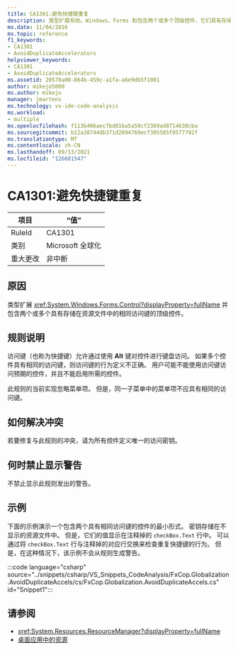 ```yaml
---
title: CA1301:避免快捷键重复
description: 类型扩展系统。Windows。Forms 和包含两个或多个顶级控件，它们具有存储在资源文件中的相同访问键。
ms.date: 11/04/2016
ms.topic: reference
f1_keywords:
- CA1301
- AvoidDuplicateAccelerators
helpviewer_keywords:
- CA1301
- AvoidDuplicateAccelerators
ms.assetid: 20570a00-864b-459c-a1fa-a6e9db5f1001
author: mikejo5000
ms.author: mikejo
manager: jmartens
ms.technology: vs-ide-code-analysis
ms.workload:
- multiple
ms.openlocfilehash: f113b466aec7bd81ba5a50cf2369ad8714630cba
ms.sourcegitcommit: b12a38744db371d2894769ecf305585f9577792f
ms.translationtype: MT
ms.contentlocale: zh-CN
ms.lasthandoff: 09/13/2021
ms.locfileid: "126601547"
---
```

# <a name="ca1301-avoid-duplicate-accelerators"></a>CA1301:避免快捷键重复

|项目|“值”|
|-|-|
|RuleId|CA1301|
|类别|Microsoft 全球化|
|重大更改|非中断|

## <a name="cause"></a>原因
类型扩展 <xref:System.Windows.Forms.Control?displayProperty=fullName> 并包含两个或多个具有存储在资源文件中的相同访问键的顶级控件。

## <a name="rule-description"></a>规则说明

访问键（也称为快捷键）允许通过使用 **Alt** 键对控件进行键盘访问。 如果多个控件具有相同的访问键，则访问键的行为定义不正确。 用户可能不能使用访问键访问预期的控件，并且不能启用所需的控件。

此规则的当前实现忽略菜单项。 但是，同一子菜单中的菜单项不应具有相同的访问键。

## <a name="how-to-fix-violations"></a>如何解决冲突
若要修复与此规则的冲突，请为所有控件定义唯一的访问密钥。

## <a name="when-to-suppress-warnings"></a>何时禁止显示警告
不禁止显示此规则发出的警告。

## <a name="example"></a>示例
下面的示例演示一个包含两个具有相同访问键的控件的最小形式。 密钥存储在不显示的资源文件中。 但是，它们的值显示在注释掉的 `checkBox.Text` 行中。 可以通过将 `checkBox.Text` 行与注释掉的对应行交换来检查重复快捷键的行为。 但是，在这种情况下，该示例不会从规则生成警告。

:::code language="csharp" source="../snippets/csharp/VS_Snippets_CodeAnalysis/FxCop.Globalization.AvoidDuplicateAccels/cs/FxCop.Globalization.AvoidDuplicateAccels.cs" id="Snippet1":::

## <a name="see-also"></a>请参阅

- <xref:System.Resources.ResourceManager?displayProperty=fullName>
- [桌面应用中的资源](/dotnet/framework/resources/index)
